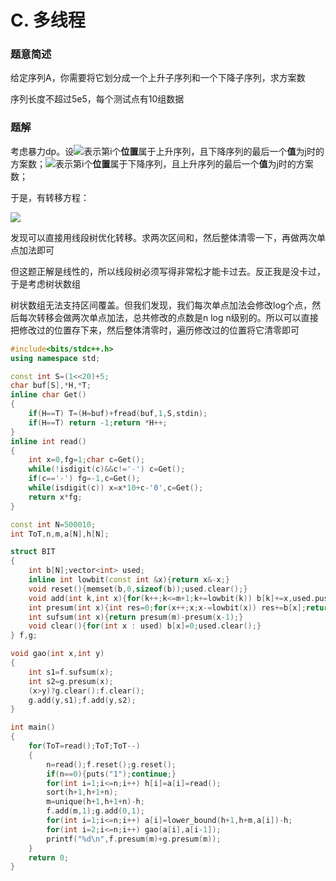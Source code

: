 ﻿# C. 多线程

### 题意简述

给定序列A，你需要将它划分成一个上升子序列和一个下降子序列，求方案数

序列长度不超过5e5，每个测试点有10组数据

### 题解

考虑暴力dp。设![](http://latex.codecogs.com/svg.latex?f_{i,j})表示第i个**位置**属于上升序列，且下降序列的最后一个**值**为j时的方案数；![](http://latex.codecogs.com/svg.latex?g_{i,j})表示第i个**位置**属于下降序列，且上升序列的最后一个**值**为j时的方案数；

于是，有转移方程：

![](http://www.ebola.pro/images/xsyr1541_c_1.png)

发现可以直接用线段树优化转移。求两次区间和，然后整体清零一下，再做两次单点加法即可

但这题正解是线性的，所以线段树必须写得非常松才能卡过去。反正我是没卡过，于是考虑树状数组

树状数组无法支持区间覆盖。但我们发现，我们每次单点加法会修改log个点，然后每次转移会做两次单点加法，总共修改的点数是n log n级别的。所以可以直接把修改过的位置存下来，然后整体清零时，遍历修改过的位置将它清零即可

```cpp
#include<bits/stdc++.h>
using namespace std;

const int S=(1<<20)+5;
char buf[S],*H,*T;
inline char Get()
{
    if(H==T) T=(H=buf)+fread(buf,1,S,stdin);
    if(H==T) return -1;return *H++;
}
inline int read()
{
    int x=0,fg=1;char c=Get();
    while(!isdigit(c)&&c!='-') c=Get();
    if(c=='-') fg=-1,c=Get();
    while(isdigit(c)) x=x*10+c-'0',c=Get();
    return x*fg;
}

const int N=500010;
int ToT,n,m,a[N],h[N];

struct BIT
{
    int b[N];vector<int> used;
    inline int lowbit(const int &x){return x&-x;}
    void reset(){memset(b,0,sizeof(b));used.clear();}
    void add(int k,int x){for(k++;k<=m+1;k+=lowbit(k)) b[k]+=x,used.push_back(k);}
    int presum(int x){int res=0;for(x++;x;x-=lowbit(x)) res+=b[x];return res;}
    int sufsum(int x){return presum(m)-presum(x-1);}
    void clear(){for(int x : used) b[x]=0;used.clear();}
} f,g;

void gao(int x,int y)
{
    int s1=f.sufsum(x);
    int s2=g.presum(x);
    (x>y)?g.clear():f.clear();
    g.add(y,s1);f.add(y,s2);
}

int main()
{
    for(ToT=read();ToT;ToT--)
    {
        n=read();f.reset();g.reset();
        if(n==0){puts("1");continue;}
        for(int i=1;i<=n;i++) h[i]=a[i]=read();
        sort(h+1,h+1+n);
        m=unique(h+1,h+1+n)-h;
        f.add(m,1);g.add(0,1);
        for(int i=1;i<=n;i++) a[i]=lower_bound(h+1,h+m,a[i])-h;
        for(int i=2;i<=n;i++) gao(a[i],a[i-1]);
        printf("%d\n",f.presum(m)+g.presum(m));
    }
    return 0;
}
```